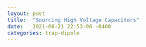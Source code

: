 ```yaml
---
layout: post
title:  "Sourcing High Voltage Capacitors"
date:   2021-06-21 22:53:06 -0400
categories: trap-dipole
---
```

